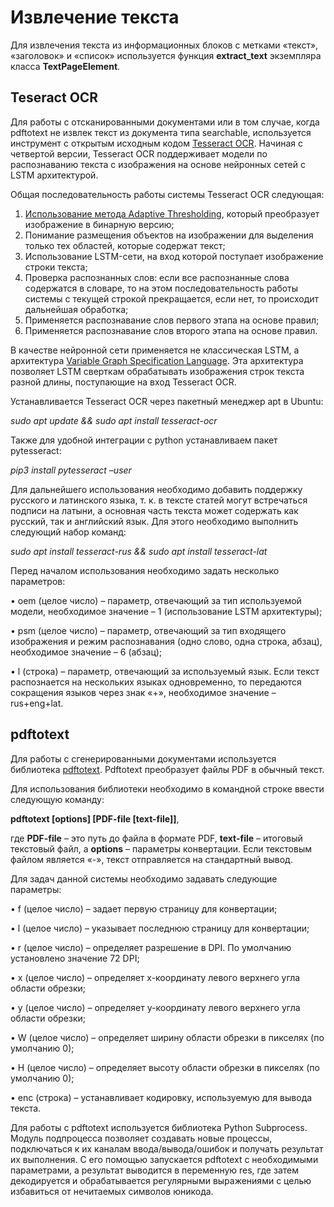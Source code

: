 Извлечение текста
=====================

Для извлечения текста из информационных блоков с метками «текст», «заголовок» и «список» используется функция **extract_text** экземпляра класса **TextPageElement**. 

Teseract OCR
-----------------------------------

Для работы с отсканированными документами или в том случае, когда pdftotext не извлек текст из документа типа searchable, используется инструмент с открытым исходным кодом [Tesseract OCR](https://github.com/tesseract-ocr/tesseract). Начиная с четвертой версии, Tesseract OCR поддерживает модели по распознаванию текста с изображения на основе нейронных сетей с LSTM архитектурой. 

Общая последовательность работы системы Tesseract OCR следующая:
1)	[Использование метода Adaptive Thresholding](https://ieeexplore.ieee.org/document/4310076), который преобразует изображение в бинарную версию;
2)	Понимание размещения объектов на изображении для выделения только тех областей, которые содержат текст;
3)	Использование LSTM-сети, на вход которой поступает изображение строки текста;
4)	Проверка распознанных слов: если все распознанные слова содержатся в словаре, то на этом последовательность работы системы с текущей строкой прекращается, если нет, то происходит дальнейшая обработка;
5)	Применяется распознавание слов первого этапа на основе правил;
6)	Применяется распознавание слов второго этапа на основе правил.

В качестве нейронной сети применяется не классическая LSTM, а архитектура [Variable Graph Specification Language](https://tesseract-ocr.github.io/tessdoc/VGSLSpecs). Эта архитектура позволяет LSTM сверткам обрабатывать изображения строк текста разной длины, поступающие на вход Tesseract OCR.

Устанавливается Tesseract OCR через пакетный менеджер apt в Ubuntu:

*sudo apt update && sudo apt install tesseract-ocr*

Также для удобной интеграции с python устанавливаем пакет pytesseract:

*pip3 install pytesseract –user*

Для дальнейшего использования необходимо добавить поддержку русского и латинского языка, т. к. в тексте статей могут встречаться подписи на латыни, а основная часть текста может содержать как русский, так и английский язык. Для этого необходимо выполнить следующий набор команд:

*sudo apt install tesseract-rus && sudo apt install tesseract-lat*

Перед началом использования необходимо задать несколько параметров:

•	oem (целое число) – параметр, отвечающий за тип используемой модели, необходимое значение – 1 (использование LSTM архитектуры);

•	psm (целое число) – параметр, отвечающий за тип входящего изображения и режим распознавания (одно слово, одна строка, абзац), необходимое значение – 6 (абзац);

•	l (строка) – параметр, отвечающий за используемый язык. Если текст распознается на нескольких языках одновременно, то передаются сокращения языков через знак «+», необходимое значение – rus+eng+lat. 

pdftotext
-----------------------------------

Для работы с сгенерированными документами используется библиотека [pdftotext](https://www.xpdfreader.com/pdftotext-man.html). Pdftotext преобразует файлы PDF в обычный текст. 

Для использования библиотеки необходимо в командной строке ввести следующую команду: 

**pdftotext [options] [PDF-file [text-file]]**, 

где **PDF-file** – это путь до файла в формате PDF, **text-file** – итоговый текстовый файл, а **options** – параметры конвертации.  Если текстовым файлом является «-», текст отправляется на стандартный вывод. 

Для задач данной системы необходимо задавать следующие параметры:

•	f (целое число) – задает первую страницу для конвертации;

•	l (целое число) – указывает последнюю страницу для конвертации;

•	r (целое число) – определяет разрешение в DPI. По умолчанию установлено значение 72 DPI;

•	х (целое число) – определяет x-координату левого верхнего угла области обрезки;

•	y (целое число) – определяет y-координату левого верхнего угла области обрезки;

•	W (целое число) – определяет ширину области обрезки в пикселях (по умолчанию 0);

•	Н (целое число) – определяет высоту области обрезки в пикселях (по умолчанию 0);

•	enc (строка) – устанавливает кодировку, используемую для вывода текста. 

Для работы с pdftotext используется библиотека Python Subprocess. Модуль подпроцесса позволяет создавать новые процессы, подключаться к их каналам ввода/вывода/ошибок и получать результат их выполнения. С его помощью запускается pdftotext с необходимыми параметрами, а результат выводится в переменную res, где затем декодируется и обрабатывается регулярными выражениями с целью избавиться от нечитаемых символов юникода.